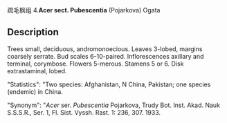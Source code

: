 疏毛枫组
4.**Acer sect. Pubescentia** (Pojarkova) Ogata

## Description
Trees small, deciduous, andromonoecious. Leaves 3-lobed, margins coarsely serrate. Bud scales 6-10-paired. Inflorescences axillary and terminal, corymbose. Flowers 5-merous. Stamens 5 or 6. Disk extrastaminal, lobed.

  "Statistics": "Two species: Afghanistan, N China, Pakistan; one species (endemic) in China.

  "Synonym": "*Acer* ser. *Pubescentia* Pojarkova, Trudy Bot. Inst. Akad. Nauk S.S.S.R., Ser. 1, Fl. Sist. Vyssh. Rast. 1: 236, 307. 1933.

